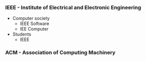 ### IEEE - Institute of Electrical and Electronic Engineering
- Computer society
	- IEEE Software
	- IEE Computer
- Students
	- IEEE 
### ACM - Association of Computing Machinery


